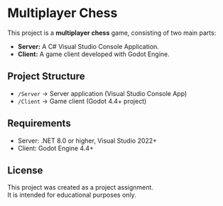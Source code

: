 # Multiplayer Chess

This project is a **multiplayer chess** game, consisting of two main parts:

- **Server:** A C# Visual Studio Console Application.
- **Client:** A game client developed with Godot Engine.

## Project Structure

- `/Server` → Server application (Visual Studio Console App)
- `/Client` → Game client (Godot 4.4+ project)

## Requirements

- Server: .NET 8.0 or higher, Visual Studio 2022+
- Client: Godot Engine 4.4+

## License

This project was created as a project assignment.  
It is intended for educational purposes only.

